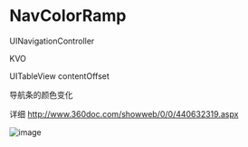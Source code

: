 # NavColorRamp

UINavigationController

KVO

UITableView  contentOffset

导航条的颜色变化

详细   http://www.360doc.com/showweb/0/0/440632319.aspx 

![image](https://github.com/Lian1990/NavColorRamp/blob/master/nav.gif)
